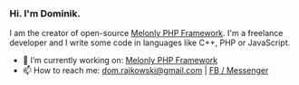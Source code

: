 ### Hi. I'm Dominik.

I am the creator of open-source [Melonly PHP Framework](https://github.com/Doc077/melonly). I'm a freelance developer and I write some code in languages like C++, PHP or JavaScript.

- 🔭 I’m currently working on: [Melonly PHP Framework](https://github.com/Doc077/melonly)
- 📫 How to reach me: dom.rajkowski@gmail.com | [FB / Messenger](https://www.facebook.com/dominik.rajkowski.9)
